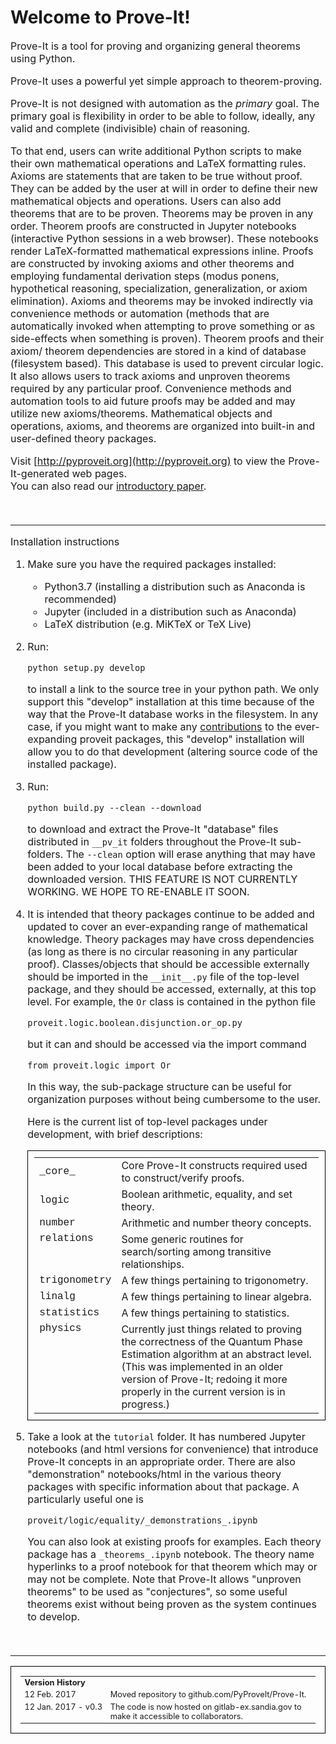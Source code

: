 # Welcome to Prove-It!

<font size="3">
Prove-It is a tool for proving and organizing general theorems using
Python.

Prove-It uses a powerful yet simple approach to theorem-proving.

Prove-It is not designed with automation as the _primary_ goal.
The primary goal is 
flexibility in order to be able to follow, ideally, any valid and complete 
(indivisible) chain of reasoning.

To that end, users can write additional Python scripts to make their own
mathematical operations and LaTeX formatting rules. Axioms are statements
that are taken to be true without proof.  They can be added by the user
at will in order to define their new mathematical 
objects and operations.  Users can also add theorems that are to be proven.
Theorems may be proven in any order.  Theorem proofs are constructed in 
Jupyter notebooks (interactive Python sessions in a web browser).  These 
notebooks render LaTeX-formatted mathematical expressions inline.  Proofs 
are constructed by invoking axioms and other theorems and employing 
fundamental derivation steps (modus ponens, hypothetical reasoning, 
specialization, generalization, or axiom elimination).  Axioms and theorems
may be invoked indirectly via convenience methods or automation (methods
that are automatically invoked when attempting to prove something or as
side-effects when something is proven).  Theorem proofs and their axiom/
theorem dependencies are stored in a kind of database (filesystem based).
This database is used to prevent circular logic. It also allows users to
track axioms and unproven theorems required by any particular proof.
Convenience methods and automation tools to aid future proofs may be 
added and may utilize new axioms/theorems.  Mathematical objects and operations,
axioms, and theorems are organized into built-in and user-defined 
theory packages. 

Visit [http://pyproveit.org](http://pyproveit.org) to view the
Prove-It-generated web pages.  
You can also read our [introductory paper](https://github.com/PyProveIt/Prove-It/blob/master/ProveIt_Introduction.pdf).

<br/>

***

Installation instructions

1) Make sure you have the required packages installed:
    - Python3.7 (installing a distribution such as Anaconda is recommended)
    - Jupyter (included in a distribution such as Anaconda)
    - LaTeX distribution (e.g. MiKTeX or TeX Live)

2) Run:

       python setup.py develop
   
   to install a link to the source tree in your python path.  We only
   support this "develop" installation at this time because of the way 
   that the Prove-It database works in the filesystem.  In any case, if 
   you might want to make any [contributions](https://github.com/PyProveIt/Prove-It/blob/master/CONTRIBUTING.md)
   to the ever-expanding proveit packages, this "develop" installation will
   allow you to do that development (altering source code of the
   installed package).
   
3) Run:

       python build.py --clean --download
   
   to download and extract the Prove-It "database" files distributed in
   `__pv_it` folders throughout the Prove-It sub-folders.  The `--clean`
   option will erase anything that may have been added to your local
   database before extracting the downloaded version.  THIS FEATURE IS
   NOT CURRENTLY WORKING.  WE HOPE TO RE-ENABLE IT SOON.

4) It is intended that theory packages continue to be added and updated 
   to cover an ever-expanding range of mathematical knowledge.  Theory 
   packages may have cross dependencies (as long as there is no circular
   reasoning in any particular proof).  Classes/objects that should be 
   accessible externally should be imported in the `__init__.py` file
   of the top-level package, and they should be accessed, externally,
   at this top level.  For example, the `Or` class is contained in the
   python file

   `proveit.logic.boolean.disjunction.or_op.py`

   but it can and should be accessed via the import command

       from proveit.logic import Or 
   
   In this way, the sub-package structure can be useful for organization 
   purposes without being cumbersome to the user.

   Here is the current list
   of top-level packages under development, with brief descriptions:
   
   <table style="padding:10px; border: 1px solid black; font-size: 100%;"
          cellpadding="5" width="75%">
    <tr>
      <td style="font-family:courier, courier new;">_core_</td>
      <td>Core Prove-It constructs required used to construct/verify
            proofs.</td>
    </tr>
    <tr>
      <td style="font-family:courier, courier new;">logic</td>
      <td>Boolean arithmetic, equality, and set theory.</td>
    </tr>
    <tr>
      <td style="font-family:courier, courier new;">number</td>
      <td>Arithmetic and number theory concepts.</td>
    </tr>
    <tr>
      <td style="font-family:courier, courier new; vertical-align:top;">relations</td>
      <td>Some generic routines for search/sorting among transitive 
               relationships.</td>
    </tr>
    <tr>
      <td style="font-family:courier, courier new;">trigonometry</td>
      <td>A few things pertaining to trigonometry.</td>
    </tr>
    <tr>
      <td style="font-family:courier, courier new;">linalg</td>
      <td>A few things pertaining to linear algebra.</td>
    </tr>
    <tr>
      <td style="font-family:courier, courier new;">statistics</td>
      <td>A few things pertaining to statistics.</td>
    </tr>
    <tr>
      <td style="font-family:courier, courier new; vertical-align:top;"
      valign="top">physics</td>
      <td>Currently just things related to proving the correctness of
          the Quantum Phase Estimation algorithm at an abstract level.
          (This was implemented in an older version of Prove-It;
          redoing it more properly in the current version is in
          progress.)</td>
    </tr>
   </table>

5) Take a look at the `tutorial` folder.  It has numbered Jupyter notebooks 
   (and html versions for convenience) that introduce Prove-It concepts
   in an appropriate order.  There are also "demonstration" notebooks/html
   in the various theory packages with specific information about that
   package.  A particularly useful one is

   `proveit/logic/equality/_demonstrations_.ipynb`
   
   You can also look at existing proofs for examples.  Each theory
   package has a `_theorems_.ipynb` notebook.  The theory name hyperlinks
   to a proof notebook for that theorem which may or may not be complete.
   Note that Prove-It allows "unproven theorems" to be used as "conjectures",
   so some useful theorems exist without being proven as the system continues
   to develop.

<br/>

***

<table style="padding:15px; border: 1px solid black; font-size:80%;" cellpadding="5">
<tr>
  <td style="font-weight: bold" colspan="2">Version History</td>
</tr>
<tr>
  <td style="width:auto;white-space: nowrap" valign="top">
    12 Feb. 2017
  </td>
  <td>
    Moved repository to github.com/PyProveIt/Prove-It.
  </td>
</tr>
<tr>
  <td style="width:auto;white-space: nowrap;" valign="top">
    12 Jan. 2017 - v0.3
  </td>
  <td>
    The code is now hosted on gitlab-ex.sandia.gov to make it accessible
    to collaborators.
  </td>
</tr>
</table>

